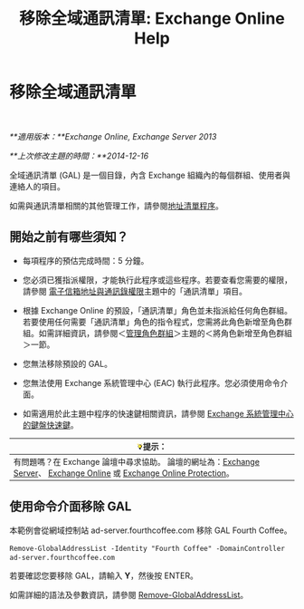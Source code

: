 ﻿---
title: '移除全域通訊清單: Exchange Online Help'
TOCTitle: 移除全域通訊清單
ms:assetid: 65d75b69-641b-4a37-a63c-47cf018f5f22
ms:mtpsurl: https://technet.microsoft.com/zh-tw/library/Bb232077(v=EXCHG.150)
ms:contentKeyID: 50473365
ms.date: 05/23/2018
mtps_version: v=EXCHG.150
ms.translationtype: MT
---

# 移除全域通訊清單

 

_**適用版本：**Exchange Online, Exchange Server 2013_

_**上次修改主題的時間：**2014-12-16_

全域通訊清單 (GAL) 是一個目錄，內含 Exchange 組織內的每個群組、使用者與連絡人的項目。

如需與通訊清單相關的其他管理工作，請參閱[地址清單程序](address-list-procedures-exchange-2013-help.md)。

## 開始之前有哪些須知？

  - 每項程序的預估完成時間：5 分鐘。

  - 您必須已獲指派權限，才能執行此程序或這些程序。若要查看您需要的權限，請參閱 [電子信箱地址與通訊錄權限](email-address-and-address-book-permissions-exchange-2013-help.md)主題中的「通訊清單」項目。

  - 根據 Exchange Online 的預設，「通訊清單」角色並未指派給任何角色群組。若要使用任何需要「通訊清單」角色的指令程式，您需將此角色新增至角色群組。如需詳細資訊，請參閱＜[管理角色群組](manage-role-groups-exchange-2013-help.md)＞主題的＜將角色新增至角色群組＞一節。

  - 您無法移除預設的 GAL。

  - 您無法使用 Exchange 系統管理中心 (EAC) 執行此程序。您必須使用命令介面。

  - 如需適用於此主題中程序的快速鍵相關資訊，請參閱 [Exchange 系統管理中心的鍵盤快速鍵](keyboard-shortcuts-in-the-exchange-admin-center-exchange-online-protection-help.md)。

<table>
<thead>
<tr class="header">
<th><img src="images/Bb124558.tip(EXCHG.150).gif" title="提示" alt="提示" />提示：</th>
</tr>
</thead>
<tbody>
<tr class="odd">
<td>有問題嗎？在 Exchange 論壇中尋求協助。 論壇的網址為：<a href="https://go.microsoft.com/fwlink/p/?linkid=60612">Exchange Server</a>、 <a href="https://go.microsoft.com/fwlink/p/?linkid=267542">Exchange Online</a> 或 <a href="https://go.microsoft.com/fwlink/p/?linkid=285351">Exchange Online Protection</a>。</td>
</tr>
</tbody>
</table>


## 使用命令介面移除 GAL

本範例會從網域控制站 ad-server.fourthcoffee.com 移除 GAL Fourth Coffee。

    Remove-GlobalAddressList -Identity "Fourth Coffee" -DomainController ad-server.fourthcoffee.com

若要確認您要移除 GAL，請輸入 **Y**，然後按 ENTER。

如需詳細的語法及參數資訊，請參閱 [Remove-GlobalAddressList](https://technet.microsoft.com/zh-tw/library/bb124368\(v=exchg.150\))。

